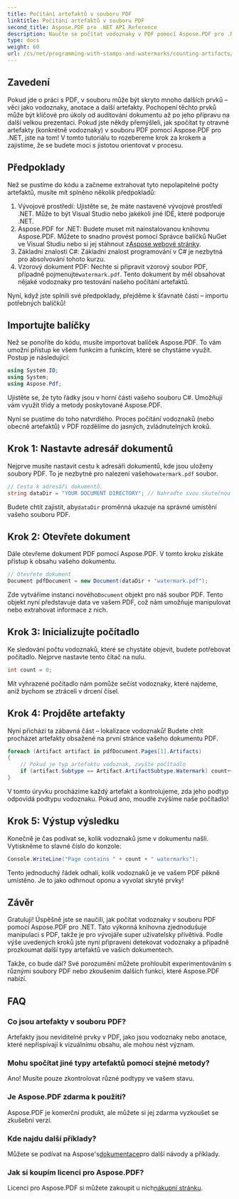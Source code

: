 ```yaml
---
title: Počítání artefaktů v souboru PDF
linktitle: Počítání artefaktů v souboru PDF
second_title: Aspose.PDF pro .NET API Reference
description: Naučte se počítat vodoznaky v PDF pomocí Aspose.PDF pro .NET. Podrobný průvodce pro začátečníky bez předchozích zkušeností.
type: docs
weight: 60
url: /cs/net/programming-with-stamps-and-watermarks/counting-artifacts/
---
```

## Zavedení

Pokud jde o práci s PDF, v souboru může být skryto mnoho dalších prvků – věci jako vodoznaky, anotace a další artefakty. Pochopení těchto prvků může být klíčové pro úkoly od auditování dokumentu až po jeho přípravu na další velkou prezentaci. Pokud jste někdy přemýšleli, jak spočítat ty otravné artefakty (konkrétně vodoznaky) v souboru PDF pomocí Aspose.PDF pro .NET, jste na tom! V tomto tutoriálu to rozebereme krok za krokem a zajistíme, že se budete moci s jistotou orientovat v procesu. 

## Předpoklady

Než se pustíme do kódu a začneme extrahovat tyto nepolapitelné počty artefaktů, musíte mít splněno několik předpokladů:

1. Vývojové prostředí: Ujistěte se, že máte nastavené vývojové prostředí .NET. Může to být Visual Studio nebo jakékoli jiné IDE, které podporuje .NET.
2. Aspose.PDF for .NET: Budete muset mít nainstalovanou knihovnu Aspose.PDF. Můžete to snadno provést pomocí Správce balíčků NuGet ve Visual Studiu nebo si jej stáhnout z[Aspose webové stránky](https://releases.aspose.com/pdf/net/).
3. Základní znalosti C#: Základní znalost programování v C# je nezbytná pro absolvování tohoto kurzu.
4.  Vzorový dokument PDF: Nechte si připravit vzorový soubor PDF, případně pojmenujte`watermark.pdf`. Tento dokument by měl obsahovat nějaké vodoznaky pro testování našeho počítání artefaktů.

Nyní, když jste splnili své předpoklady, přejděme k šťavnaté části – importu potřebných balíčků!

## Importujte balíčky

Než se ponoříte do kódu, musíte importovat balíček Aspose.PDF. To vám umožní přístup ke všem funkcím a funkcím, které se chystáme využít. Postup je následující:

```csharp
using System.IO;
using System;
using Aspose.Pdf;
```

Ujistěte se, že tyto řádky jsou v horní části vašeho souboru C#. Umožňují vám využít třídy a metody poskytované Aspose.PDF. 

Nyní se pustíme do toho natvrdlého. Proces počítání vodoznaků (nebo obecně artefaktů) v PDF rozdělíme do jasných, zvládnutelných kroků.

## Krok 1: Nastavte adresář dokumentů

 Nejprve musíte nastavit cestu k adresáři dokumentů, kde jsou uloženy soubory PDF. To je nezbytné pro nalezení vašeho`watermark.pdf` soubor.

```csharp
// Cesta k adresáři dokumentů.
string dataDir = "YOUR DOCUMENT DIRECTORY"; // Nahraďte svou skutečnou cestou
```

 Budete chtít zajistit, aby`dataDir` proměnná ukazuje na správné umístění vašeho souboru PDF. 

## Krok 2: Otevřete dokument

Dále otevřeme dokument PDF pomocí Aspose.PDF. V tomto kroku získáte přístup k obsahu vašeho dokumentu.

```csharp
// Otevřete dokument
Document pdfDocument = new Document(dataDir + "watermark.pdf");
```

 Zde vytváříme instanci nového`Document` objekt pro náš soubor PDF. Tento objekt nyní představuje data ve vašem PDF, což nám umožňuje manipulovat nebo extrahovat informace z nich.

## Krok 3: Inicializujte počítadlo

Ke sledování počtu vodoznaků, které se chystáte objevit, budete potřebovat počítadlo. Nejprve nastavte tento čítač na nulu.

```csharp
int count = 0;
```

Mít vyhrazené počítadlo nám pomůže sečíst vodoznaky, které najdeme, aniž bychom se ztráceli v drcení čísel.

## Krok 4: Projděte artefakty

Nyní přichází ta zábavná část – lokalizace vodoznaků! Budete chtít procházet artefakty obsažené na první stránce vašeho dokumentu PDF.

```csharp
foreach (Artifact artifact in pdfDocument.Pages[1].Artifacts)
{
    // Pokud je typ artefaktu vodoznak, zvyšte počítadlo
    if (artifact.Subtype == Artifact.ArtifactSubtype.Watermark) count++;
}
```

V tomto úryvku procházíme každý artefakt a kontrolujeme, zda jeho podtyp odpovídá podtypu vodoznaku. Pokud ano, moudře zvýšíme naše počítadlo!

## Krok 5: Výstup výsledku

Konečně je čas podívat se, kolik vodoznaků jsme v dokumentu našli. Vytiskněme to slavné číslo do konzole:

```csharp
Console.WriteLine("Page contains " + count + " watermarks");
```

Tento jednoduchý řádek odhalí, kolik vodoznaků je ve vašem PDF pěkně umístěno. Je to jako odhrnout oponu a vyvolat skryté prvky!

## Závěr 

Gratuluji! Úspěšně jste se naučili, jak počítat vodoznaky v souboru PDF pomocí Aspose.PDF pro .NET. Tato výkonná knihovna zjednodušuje manipulaci s PDF, takže je pro vývojáře super uživatelsky přívětivá. Podle výše uvedených kroků jste nyní připraveni detekovat vodoznaky a případně prozkoumat další typy artefaktů ve vašich dokumentech.

Takže, co bude dál? Své porozumění můžete prohloubit experimentováním s různými soubory PDF nebo zkoušením dalších funkcí, které Aspose.PDF nabízí. 

## FAQ

### Co jsou artefakty v souboru PDF?  
Artefakty jsou neviditelné prvky v PDF, jako jsou vodoznaky nebo anotace, které nepřispívají k vizuálnímu obsahu, ale mohou nést význam.

### Mohu spočítat jiné typy artefaktů pomocí stejné metody?  
Ano! Musíte pouze zkontrolovat různé podtypy ve vašem stavu.

### Je Aspose.PDF zdarma k použití?  
Aspose.PDF je komerční produkt, ale můžete si jej zdarma vyzkoušet se zkušební verzí. 

### Kde najdu další příklady?  
 Můžete se podívat na Aspose's[dokumentace](https://reference.aspose.com/pdf/net/)pro další návody a příklady.

### Jak si koupím licenci pro Aspose.PDF?  
 Licenci pro Aspose.PDF si můžete zakoupit u nich[nákupní stránku](https://purchase.aspose.com/buy).